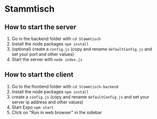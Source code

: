 # Stammtisch

## How to start the server

1. Go in the backend folder with `cd Stammtisch`
2. Install the node packages `npm install`
3. (optional) create a `config.js` (copy and rename `defaultConfig.js` and set your port and other values)
4. Start the server with `node index.js`

## How to start the client

1. Go to the frontend folder with `cd Stammtisch-backend`
2. Install the node packages `npm install`
3. create a `config.js` (copy and rename `defaultConfig.js` and set your server ip address and other values)
4. Start Expo `npm start`
5. Click on "Run in web browser" in the sidebar
